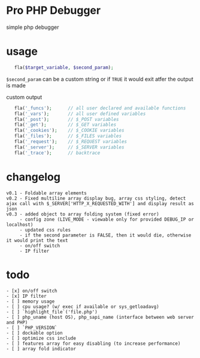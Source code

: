 Pro PHP Debugger
=========

simple php debugger

usage
=========

 ```php
    fla($target_variable, $second_param);
```

`$second_param` can be a custom string or if `TRUE` it would exit atfer the output is made

 custom output
 
 ```php
    fla('_funcs');		// all user declared and available functions
    fla('_vars');		// all user defined variables
    fla('_post');   	// $_POST variables
    fla('_get');    	// $_GET variables
    fla('_cookies');	// $_COOKIE variables
    fla('_files');   	// $_FILES variables
    fla('_request'); 	// $_REQUEST variables
    fla('_server');  	// $_SERVER variables
    fla('_trace');   	// backtrace
```

changelog
=========

    v0.1 - Foldable array elements
    v0.2 - Fixed multiline array display bug, array css styling, detect ajax call with $_SERVER['HTTP_X_REQUESTED_WITH'] and display result as json
    v0.3 - added object to array folding system (fixed error)
         - config zone (LIVE_MODE - viewable only for provided DEBUG_IP or localhost)
         - updated css rules
         - if the second parameter is FALSE, then it would die, otherwise it would print the text
         - on/off switch
         - IP filter

todo
=========
    - [x] on/off switch
    - [x] IP filter
    - [ ] memory usage
    - [ ] cpu usage? (w/ exec if available or sys_getloadavg)
    - [ ] `highlight_file`('file.php')
    - [ ] php_uname (host OS), php_sapi_name (interface between web server and PHP)
    - [ ] `PHP_VERSION`
    - [ ] dockable option
    - [ ] optimize css include
    - [ ] features array for easy disabling (to increase performance)
    - [ ] array fold indicator